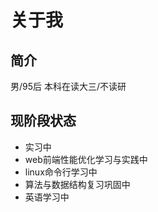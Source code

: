 # 关于我

## 简介

男/95后
本科在读大三/不读研

## 现阶段状态

- 实习中
- web前端性能优化学习与实践中
- linux命令行学习中
- 算法与数据结构复习巩固中
- 英语学习中


